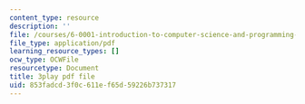 ```yaml
---
content_type: resource
description: ''
file: /courses/6-0001-introduction-to-computer-science-and-programming-in-python-fall-2016/853fadcd3f0c611ef65d59226b737317_mrvBnZIEsZY.pdf
file_type: application/pdf
learning_resource_types: []
ocw_type: OCWFile
resourcetype: Document
title: 3play pdf file
uid: 853fadcd-3f0c-611e-f65d-59226b737317
---
```

